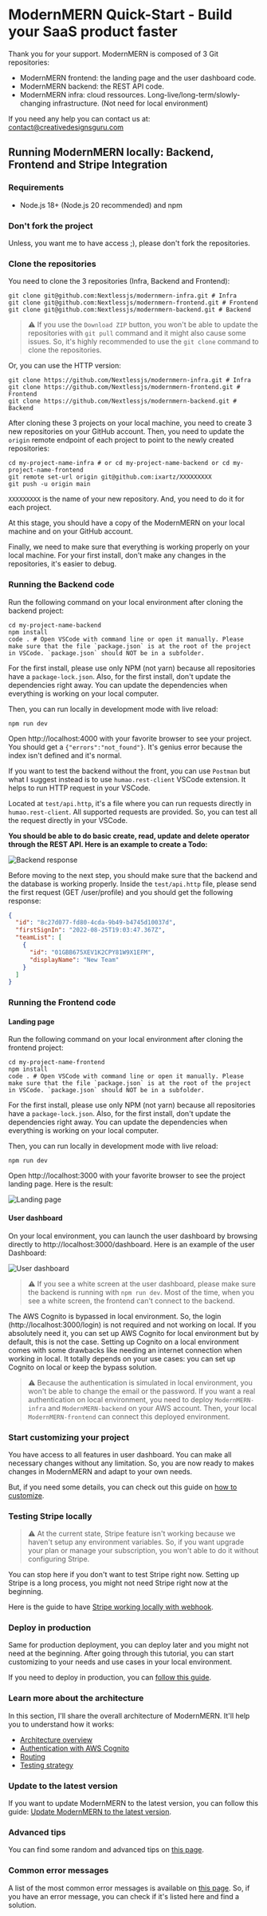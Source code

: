 # ModernMERN Quick-Start - Build your SaaS product faster

Thank you for your support. ModernMERN is composed of 3 Git repositories:

- ModernMERN frontend: the landing page and the user dashboard code.
- ModernMERN backend: the REST API code.
- ModernMERN infra: cloud ressources. Long-live/long-term/slowly-changing infrastructure. (Not need for local environment)

If you need any help you can contact us at: contact@creativedesignsguru.com

## Running ModernMERN locally: Backend, Frontend and Stripe Integration

### Requirements

- Node.js 18+ (Node.js 20 recommended) and npm

### Don't fork the project

Unless, you want me to have access ;), please don't fork the repositories.

### Clone the repositories

You need to clone the 3 repositories (Infra, Backend and Frontend):

```shell
git clone git@github.com:Nextlessjs/modernmern-infra.git # Infra
git clone git@github.com:Nextlessjs/modernmern-frontend.git # Frontend
git clone git@github.com:Nextlessjs/modernmern-backend.git # Backend
```

> :warning: If you use the `Download ZIP` button, you won't be able to update the repositories with `git pull` command and it might also cause some issues. So, it's highly recommended to use the `git clone` command to clone the repositories.

Or, you can use the HTTP version:

```shell
git clone https://github.com/Nextlessjs/modernmern-infra.git # Infra
git clone https://github.com/Nextlessjs/modernmern-frontend.git # Frontend
git clone https://github.com/Nextlessjs/modernmern-backend.git # Backend
```

After cloning these 3 projects on your local machine, you need to create 3 new repositories on your GitHub account. Then, you need to update the `origin` remote endpoint of each project to point to the newly created repositories:

```shell
cd my-project-name-infra # or cd my-project-name-backend or cd my-project-name-frontend
git remote set-url origin git@github.com:ixartz/XXXXXXXXX
git push -u origin main
```

`XXXXXXXXX` is the name of your new repository. And, you need to do it for each project.

At this stage, you should have a copy of the ModernMERN on your local machine and on your GitHub account.

Finally, we need to make sure that everything is working properly on your local machine. For your first install, don't make any changes in the repositories, it's easier to debug.

### Running the Backend code

Run the following command on your local environment after cloning the backend project:

```shell
cd my-project-name-backend
npm install
code . # Open VSCode with command line or open it manually. Please make sure that the file `package.json` is at the root of the project in VSCode. `package.json` should NOT be in a subfolder.
```

For the first install, please use only NPM (not yarn) because all repositories have a `package-lock.json`. Also, for the first install, don't update the dependencies right away. You can update the dependencies when everything is working on your local computer.

Then, you can run locally in development mode with live reload:

```shell
npm run dev
```

Open http://localhost:4000 with your favorite browser to see your project. You should get a `{"errors":"not_found"}`. It's genius error because the index isn't defined and it's normal.

If you want to test the backend without the front, you can use `Postman` but what I suggest instead is to use `humao.rest-client` VSCode extension. It helps to run HTTP request in your VSCode.

Located at `test/api.http`, it's a file where you can run requests directly in `humao.rest-client`. All supported requests are provided. So, you can test all the request directly in your VSCode.

**You should be able to do basic create, read, update and delete operator through the REST API. Here is an example to create a Todo:**

![Backend response](images/backend-response.png)

Before moving to the next step, you should make sure that the backend and the database is working properly. Inside the `test/api.http` file, please send the first request (GET /user/profile) and you should get the following response:

```json
{
  "id": "8c27d077-fd80-4cda-9b49-b4745d10037d",
  "firstSignIn": "2022-08-25T19:03:47.367Z",
  "teamList": [
    {
      "id": "01GBB675XEV1K2CPY81W9X1EFM",
      "displayName": "New Team"
    }
  ]
}
```

### Running the Frontend code

#### Landing page

Run the following command on your local environment after cloning the frontend project:

```shell
cd my-project-name-frontend
npm install
code . # Open VSCode with command line or open it manually. Please make sure that the file `package.json` is at the root of the project in VSCode. `package.json` should NOT be in a subfolder.
```

For the first install, please use only NPM (not yarn) because all repositories have a `package-lock.json`. Also, for the first install, don't update the dependencies right away. You can update the dependencies when everything is working on your local computer.

Then, you can run locally in development mode with live reload:

```shell
npm run dev
```

Open http://localhost:3000 with your favorite browser to see the project landing page. Here is the result:

![Landing page](images/landing-page.png)

#### User dashboard

On your local environment, you can launch the user dashboard by browsing directly to http://localhost:3000/dashboard. Here is an example of the user Dashboard:

![User dashboard](images/user-dashboard.png)

> :warning: If you see a white screen at the user dashboard, please make sure the backend is running with `npm run dev`. Most of the time, when you see a white screen, the frontend can't connect to the backend.

The AWS Cognito is bypassed in local environment. So, the login (http://localhost:3000/login) is not required and not working on local. If you absolutely need it, you can set up AWS Cognito for local environment but by default, this is not the case. Setting up Cognito on a local environment comes with some drawbacks like needing an internet connection when working in local. It totally depends on your use cases: you can set up Cognito on local or keep the bypass solution.

> :warning: Because the authentication is simulated in local environment, you won't be able to change the email or the password. If you want a real authentication on local environment, you need to deploy `ModernMERN-infra` and `ModernMERN-backend` on your AWS account. Then, your local `ModernMERN-frontend` can connect this deployed environment.

### Start customizing your project

You have access to all features in user dashboard. You can make all necessary changes without any limitation. So, you are now ready to makes changes in ModernMERN and adapt to your own needs.

But, if you need some details, you can check out this guide on [how to customize](START_CUSTOMIZATION.md).

### Testing Stripe locally

> :warning: At the current state, Stripe feature isn't working because we haven't setup any environment variables. So, if you want upgrade your plan or manage your subscription, you won't able to do it without configuring Stripe.

You can stop here if you don't want to test Stripe right now. Setting up Stripe is a long process, you might not need Stripe right now at the beginning.

Here is the guide to have [Stripe working locally with webhook](STRIPE_LOCAL_INTEGRATION.md).

### Deploy in production

Same for production deployment, you can deploy later and you might not need at the beginning. After going through this tutorial, you can start customizing to your needs and use cases in your local environment.

If you need to deploy in production, you can [follow this guide](PRODUCTION_DEPLOYMENT.md).

### Learn more about the architecture

In this section, I'll share the overall architecture of ModernMERN. It'll help you to understand how it works:

- [Architecture overview](ARCHITECTURE_OVERVIEW.md)
- [Authentication with AWS Cognito](AUTHENTICATION_ARCHITECTURE.md)
- [Routing](ROUTING.md)
- [Testing strategy](TESTING_STRATEGY.md)

### Update to the latest version

If you want to update ModernMERN to the latest version, you can follow this guide: [Update ModernMERN to the latest version](UPDATE_MODERNMERN.md).

### Advanced tips

You can find some random and advanced tips on [this page](ADVANCED_TIPS.md).

### Common error messages

A list of the most common error messages is available on [this page](COMMON_ERRORS.md). So, if you have an error message, you can check if it's listed here and find a solution.
